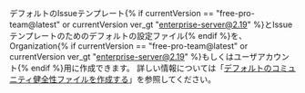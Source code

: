 デフォルトのIssueテンプレート{% if currentVersion == "free-pro-team@latest" or currentVersion ver_gt "enterprise-server@2.19" %}とIssueテンプレートのためのデフォルトの設定ファイル{% endif %}を、Organization{% if currentVersion == "free-pro-team@latest" or currentVersion ver_gt "enterprise-server@2.19" %}もしくはユーザアカウント{% endif %}用に作成できます。 詳しい情報については「[デフォルトのコミュニティ健全性ファイルを作成する](/github/building-a-strong-community/creating-a-default-community-health-file)」を参照してください。

